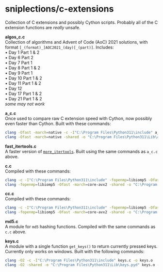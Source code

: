 # sniplections/c-extensions
Collection of C extensions and possibly Cython scripts. Probably all of the C extension functions are *really* unsafe.


**algos_c.c**<br/>
Collection of algorithms and Advent of Code (AoC) 2021 solutions, with format `[_(format)_]AOC2021_(day)[_(part)]`. Includes:<br/>
• Day 1 Part 1 & 2<br/>
• Day 6 Part 2<br/>
• Day 7 Part 1<br/>
• Day 8 Part 1 & 2<br/>
• Day 9 Part 1<br/>
• Day 10 Part 1 & 2<br/>
• Day 11 Part 1 & 2<br/>
• Day 12<br/>
• Day 17 Part 1 & 2<br/>
• Day 21 Part 1 & 2<br/>
*some may not work*

**a_c.c**<br/>
Once used to compare raw C extension speed with Cython, now possibly even faster than Cython. Built with these commands:
```bash
clang -Ofast -march=native -c -I"C:\Program Files\Python311\include" a_c.c -o a_c.o
clang -Ofast -march=native -shared -o "C:\Program Files\Python311\Lib\a_c.pyd" a_c.o -lPython311 -L"C:\Program Files\Python311\libs"
```

**fast_itertools.c**<br/>
A faster version of [`more_itertools`](https://pypi.org/project/more-itertools/). Built using the same commands as `a_c.c` above.

**c.c**<br/>
Compiled with these commands:
```bash
clang -c -I"C:\Program Files\Python311\include" -fopenmp=libiomp5 -Ofast -march=core-avx2 -Rpass-analysis=vectorize c.c -o c.o
clang -fopenmp=libiomp5 -Ofast -march=core-avx2 -shared -o "C:\Program Files\Python311\Lib\c.pyd" c.o -l"Python311" -L"C:\Program Files\Python311\libs"
```

**cc.c**<br/>
Compiled with these commands:
```bash
clang -c -I"C:\Program Files\Python311\include" -fopenmp=libiomp5 -Ofast -march=core-avx2 -Rpass-analysis=vectorize cc.c -o cc.o
clang -fopenmp=libiomp5 -Ofast -march=core-avx2 -shared -o "C:\Program Files\Python311\Lib\cc.pyd" cc.o -l"Python311" -L"C:\Program Files\Python311\libs"
```

**md5.c**<br/>
A module for `md5` hashing functions. Compiled with the same commands as `c.c` above.

**keys.c**<br/>
A module with a single function `get_keys()` to return currently pressed keys. Currently only works on windows. Built with the following commands:
```bash
clang -O2 -c -I"C:\Program Files\Python311\include" keys.c -o keys.o
clang -O2 -shared -o "C:\Program Files\Python311\Lib\keys.pyd" keys.o -lPython311 -L"C:\Program Files\Python311\libs"
```
